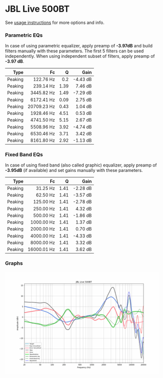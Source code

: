 # JBL Live 500BT
See [usage instructions](https://github.com/jaakkopasanen/AutoEq#usage) for more options and info.

### Parametric EQs
In case of using parametric equalizer, apply preamp of **-3.97dB** and build filters manually
with these parameters. The first 5 filters can be used independently.
When using independent subset of filters, apply preamp of **-3.97 dB**.

| Type    | Fc          |    Q | Gain     |
|--------:|------------:|-----:|---------:|
| Peaking | 122.76 Hz   | 0.2  | -4.43 dB |
| Peaking | 239.14 Hz   | 1.39 | 7.46 dB  |
| Peaking | 3445.82 Hz  | 1.49 | -7.29 dB |
| Peaking | 6172.41 Hz  | 0.09 | 2.75 dB  |
| Peaking | 20709.23 Hz | 0.43 | 1.04 dB  |
| Peaking | 1928.46 Hz  | 4.51 | 0.53 dB  |
| Peaking | 4741.50 Hz  | 5.15 | 2.67 dB  |
| Peaking | 5508.96 Hz  | 3.92 | -4.74 dB |
| Peaking | 6530.46 Hz  | 3.71 | 3.42 dB  |
| Peaking | 8161.80 Hz  | 2.92 | -1.13 dB |

### Fixed Band EQs
In case of using fixed band (also called graphic) equalizer, apply preamp of **-3.95dB**
(if available) and set gains manually with these parameters.

| Type    | Fc          |    Q | Gain     |
|--------:|------------:|-----:|---------:|
| Peaking | 31.25 Hz    | 1.41 | -2.28 dB |
| Peaking | 62.50 Hz    | 1.41 | -3.57 dB |
| Peaking | 125.00 Hz   | 1.41 | -2.78 dB |
| Peaking | 250.00 Hz   | 1.41 | 4.32 dB  |
| Peaking | 500.00 Hz   | 1.41 | -1.86 dB |
| Peaking | 1000.00 Hz  | 1.41 | 1.37 dB  |
| Peaking | 2000.00 Hz  | 1.41 | 0.70 dB  |
| Peaking | 4000.00 Hz  | 1.41 | -4.33 dB |
| Peaking | 8000.00 Hz  | 1.41 | 3.32 dB  |
| Peaking | 16000.01 Hz | 1.41 | 3.62 dB  |

### Graphs
![](./JBL%20Live%20500BT.png)